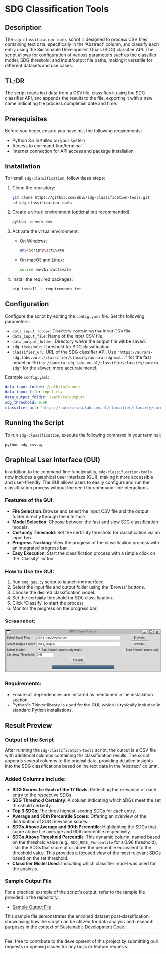 # SDG Classification Tools

## Description
The `sdg-classification-tools` script is designed to process CSV files containing text data, specifically in the 'Abstract' column, and classify each entry using the Sustainable Development Goals (SDG) classifier API. The script allows for configuration of various parameters such as the classifier model, SDG threshold, and input/output file paths, making it versatile for different datasets and use cases.

## TL;DR
The script reads text data from a CSV file, classifies it using the SDG classifier API, and appends the results to the file, exporting it with a new name indicating the process completion date and time.

## Prerequisites
Before you begin, ensure you have met the following requirements:
- Python 3.x installed on your system
- Access to command-line/terminal
- Internet connection for API access and package installation

## Installation
To install `sdg-classification`, follow these steps:

1. Clone the repository:
    ```bash
    git clone https://github.com/ubvu/sdg-classification-tools.git
    cd sdg-classification-tools
    ```

2. Create a virtual environment (optional but recommended):
    ```bash
    python -m venv env
    ```

3. Activate the virtual environment:
   - On Windows:
     ```bash
     env\Scripts\activate
     ```
   - On macOS and Linux:
     ```bash
     source env/bin/activate
     ```

4. Install the required packages:
    ```bash
    pip install -r requirements.txt
    ```

## Configuration
Configure the script by editing the `config.yaml` file. Set the following parameters:
- `data_input_folder`: Directory containing the input CSV file.
- `data_input_file`: Name of the input CSV file.
- `data_output_folder`: Directory where the output file will be saved.
- `sdg_threshold`: Threshold for SDG classification.
- `classifier_url`: URL of the SDG classifier API. Use `"https://aurora-sdg.labs.vu.nl/classifier/classify/aurora-sdg-multi"` for the fast model or `"https://aurora-sdg.labs.vu.nl/classifier/classify/aurora-sdg"` for the slower, more accurate model.

Example `config.yaml`:
```yaml
data_input_folder: /path/to/input/
data_input_file: input.csv
data_output_folder: /path/to/output/
sdg_threshold: 0.98
classifier_url: "https://aurora-sdg.labs.vu.nl/classifier/classify/aurora-sdg-multi"
```

## Running the Script
To run `sdg-classification`, execute the following command in your terminal:

```bash
python sdg_csv.py
```

## Graphical User Interface (GUI)
In addition to the command-line functionality, `sdg-classification-tools` now includes a graphical user interface (GUI), making it more accessible and user-friendly. The GUI allows users to easily configure and run the classification process without the need for command-line interactions.

### Features of the GUI:
- **File Selection**: Browse and select the input CSV file and the output folder directly through the interface.
- **Model Selection**: Choose between the fast and slow SDG classification models.
- **Certainty Threshold**: Set the certainty threshold for classification via an input box.
- **Progress Tracking**: View the progress of the classification process with an integrated progress bar.
- **Easy Execution**: Start the classification process with a simple click on the 'Classify' button.

### How to Use the GUI:
1. Run `sdg_gui.py` script to launch the interface.
2. Select the input file and output folder using the 'Browse' buttons.
3. Choose the desired classification model.
4. Set the certainty threshold for SDG classification.
5. Click 'Classify' to start the process.
6. Monitor the progress on the progress bar.

### Screenshot:
![Screenshot of the SDG Classification GUI](./images/Screenshot_2023-12-01_132806.png)

### Requirements:
- Ensure all dependencies are installed as mentioned in the installation section.
- Python's Tkinter library is used for the GUI, which is typically included in standard Python installations.


## Result Preview

### Output of the Script
After running the `sdg-classification-tools` script, the output is a CSV file with additional columns containing the classification results. The script appends several columns to the original data, providing detailed insights into the SDG classifications based on the text data in the 'Abstract' column.

### Added Columns Include:
- **SDG Scores for Each of the 17 Goals**: Reflecting the relevance of each entry to the respective SDGs.
- **SDG Threshold Certainty**: A column indicating which SDGs meet the set threshold certainty.
- **Top 3 SDGs**: The three highest-scoring SDGs for each entry.
- **Average and 90th Percentile Scores**: Offering an overview of the distribution of SDG relevance scores.
- **SDGs Above Average and 90th Percentile**: Highlighting the SDGs that score above the average and 90th percentile respectively.
- **SDGs Above Threshold Percentile**: This dynamic column, named based on the threshold value (e.g., `SDG_98th_Percentile` for a 0.98 threshold), lists the SDGs that score at or above the percentile equivalent to the threshold value. This provides a focused view of the most relevant SDGs based on the set threshold.
- **Classifier Model Used**: Indicating which classifier model was used for the analysis.

### Sample Output File
For a practical example of the script's output, refer to the sample file provided in the repository:
- [Sample Output File](./data_output/works_sdg_20231201_141743.csv)

This sample file demonstrates the enriched dataset post-classification, showcasing how the script can be utilized for data analysis and research purposes in the context of Sustainable Development Goals.

---

Feel free to contribute to the development of this project by submitting pull requests or opening issues for any bugs or feature requests.
